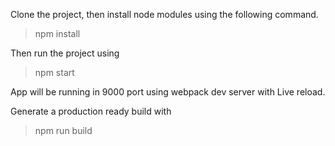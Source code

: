 Clone the project, then install node modules using the following command.
> npm install

Then run the project using
> npm start

App will be running in 9000 port using webpack dev server with Live reload.

Generate a production ready build with
> npm run build